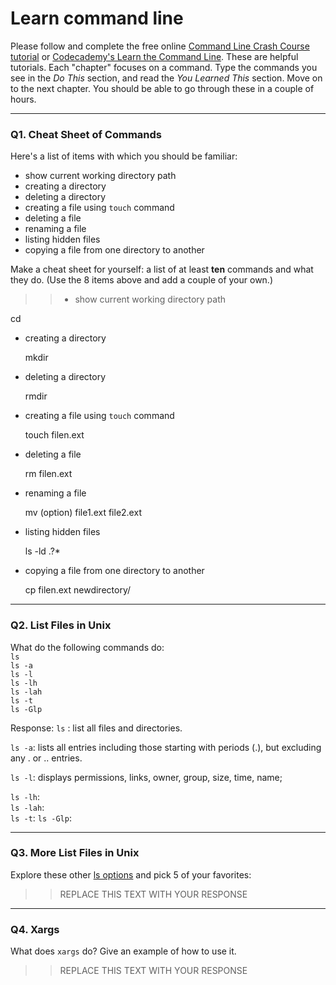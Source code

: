 # Learn command line

Please follow and complete the free online [Command Line Crash Course
tutorial](https://web.archive.org/web/20160708171659/http://cli.learncodethehardway.org/book/) or [Codecademy's Learn the Command Line](https://www.codecademy.com/learn/learn-the-command-line). These are helpful tutorials. Each "chapter" focuses on a command. Type the commands you see in the _Do This_ section, and read the _You Learned This_ section. Move on to the next chapter. You should be able to go through these in a couple of hours.

---

### Q1.  Cheat Sheet of Commands  

Here's a list of items with which you should be familiar:  
* show current working directory path
* creating a directory
* deleting a directory
* creating a file using `touch` command
* deleting a file
* renaming a file
* listing hidden files
* copying a file from one directory to another

Make a cheat sheet for yourself: a list of at least **ten** commands and what they do.  (Use the 8 items above and add a couple of your own.)  

> > * show current working directory path
  
  cd
  
* creating a directory
  
  mkdir
* deleting a directory
  
  rmdir
* creating a file using `touch` command
  
  touch filen.ext
* deleting a file
  
  rm filen.ext
* renaming a file
  
  mv (option) file1.ext file2.ext
* listing hidden files
  
  ls -ld .?* 
* copying a file from one directory to another
  
  cp filen.ext newdirectory/
---

### Q2.  List Files in Unix   

What do the following commands do:  
`ls`  
`ls -a`  
`ls -l`  
`ls -lh`  
`ls -lah`  
`ls -t`  
`ls -Glp`  

Response:
`ls` : list all files and directories.

`ls -a`: lists all entries including those starting with periods (.), but excluding any . or .. entries.  

`ls -l`:  displays permissions, links, owner, group, size, time, name; 

`ls -lh`:  
`ls -lah`:  
`ls -t`: 
`ls -Glp`: 

---

### Q3.  More List Files in Unix  

Explore these other [ls options](http://www.techonthenet.com/unix/basic/ls.php) and pick 5 of your favorites:

> > REPLACE THIS TEXT WITH YOUR RESPONSE

---

### Q4.  Xargs   

What does `xargs` do? Give an example of how to use it.

> > REPLACE THIS TEXT WITH YOUR RESPONSE

 


